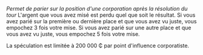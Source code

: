 *Permet de parier sur la position d'une corporation après la résolution du tour*
L'argent que vous avez misé est perdu quel que soit le résultat.
Si vous avez parié sur la première ou dernière place et que vous avez vu juste, vous empochez 3 fois votre mise.
Si vous avez parié sur une autre place et que vous avez vu juste, vous empochez 5 fois votre mise.

La spéculation est limitée à 200 000 ₵ par point d'influence corporatiste.